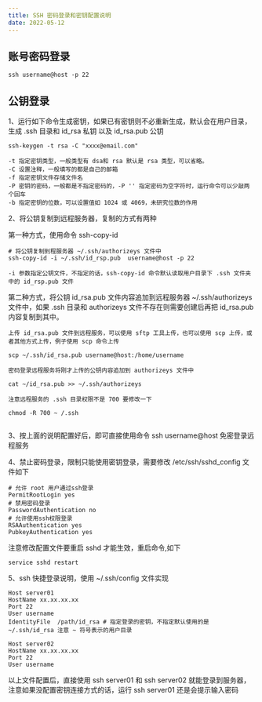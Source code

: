 ```yaml
---
title: SSH 密码登录和密钥配置说明
date: 2022-05-12
---
```


## 账号密码登录

```
ssh username@host -p 22
```

## 公钥登录

1、运行如下命令生成密钥，如果已有密钥则不必重新生成，默认会在用户目录，生成 .ssh 目录和 id_rsa 私钥 以及 id_rsa.pub 公钥

```
ssh-keygen -t rsa -C "xxxx@email.com"

-t 指定密钥类型，一般类型有 dsa和 rsa 默认是 rsa 类型，可以省略。
-C 设置注释，一般填写的都是自己的邮箱
-f 指定密钥文件存储文件名
-P 密钥的密码，一般都是不指定密码的，-P '' 指定密码为空字符时，运行命令可以少敲两个回车 
-b 指定密钥的位数，可以设置值如 1024 或 4069，未研究位数的作用

```
2、将公钥复制到远程服务器，复制的方式有两种

第一种方式，使用命令 ssh-copy-id

```
# 将公钥复制到程服务器 ~/.ssh/authorizeys 文件中
ssh-copy-id -i ~/.ssh/id_rsp.pub  username@host -p 22

-i 参数指定公钥文件，不指定的话，ssh-copy-id 命令默认读取用户目录下 .ssh 文件夹中的 id_rsp.pub 文件

```
第二种方式，将公钥 id_rsa.pub 文件内容追加到远程服务器 ~/.ssh/authorizeys 文件中，如果 .ssh 目录和 authorizeys 文件不存在则需要创建后再把 id_rsa.pub 内容复制到其中。 

```
上传 id_rsa.pub 文件到远程服务，可以使用 sftp 工具上传，也可以使用 scp 上传，或者其他方式上传，例子使用 scp 命令上传

scp ~/.ssh/id_rsa.pub username@host:/home/username   

密码登录远程服务将刚才上传的公钥内容追加到 authorizeys 文件中

cat ~/id_rsa.pub >> ~/.ssh/authorizeys

注意远程服务的 .ssh 目录权限不是 700 要修改一下

chmod -R 700 ~ /.ssh


```


3、按上面的说明配置好后，即可直接使用命令 ssh username@host 免密登录远程服务

4、禁止密码登录，限制只能使用密钥登录，需要修改 /etc/ssh/sshd_config 文件如下

```
# 允许 root 用户通过ssh登录
PermitRootLogin yes
# 禁用密码登录
PasswordAuthentication no
# 允许使用ssh权限登录
RSAAuthentication yes
PubkeyAuthentication yes

```
注意修改配置文件要重启 sshd 才能生效，重启命令,如下

```
service sshd restart

```

5、ssh 快捷登录说明，使用 ~/.ssh/config 文件实现

```
Host server01
HostName xx.xx.xx.xx
Port 22
User username
IdentityFile  /path/id_rsa # 指定登录的密钥，不指定默认使用的是 ~/.ssh/id_rsa 注意 ~ 符号表示的用户目录

Host server02
HostName xx.xx.xx.xx
Port 22
User username

```
以上文件配置后，直接使用 ssh server01 和 ssh server02 就能登录到服务器，注意如果没配置密钥连接方式的话，运行 ssh server01 还是会提示输入密码
















